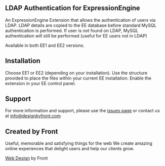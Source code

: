 ##  LDAP Authentication for ExpressionEngine ##
An ExpressionEngine Extension that allows the authentication of users via LDAP. LDAP details are copied to the EE database before standard MySQL authentication is performed. If user is not found on LDAP, MySQL authentication will still be performed (useful for EE users not in LDAP)

Available in both EE1 and EE2 versions.

## Installation ##

Choose EE1 or EE2 (depending on your installation).
Use the structure provided to place the files within your current EE installation.
Enable the extension in your EE control panel.


## Support ##

For more information and support, please use the [issues page](http://github.com/designbyfront/LDAP-Authentication-for-ExpressionEngine/issues) or contact us at info@designbyfront.com


## Created by Front ###

Useful, memorable and satisfying things for the web
We create amazing online experiences that delight users and help our clients grow.

[Web Design](http://www.designbyfront.com) by Front